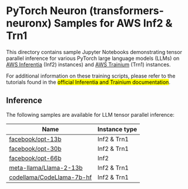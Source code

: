# PyTorch Neuron (transformers-neuronx) Samples for AWS Inf2 & Trn1

This directory contains sample Jupyter Notebooks demonstrating tensor parallel inference for various PyTorch large language models (LLMs) on [AWS Inferentia](https://aws.amazon.com/ec2/instance-types/inf2/) (Inf2) instances) and [AWS Trainium](https://aws.amazon.com/machine-learning/trainium/) (Trn1) instances.

For additional information on these training scripts, please refer to the tutorials found in the <mark>official Inferentia and Trainium documentation</mark>.

## Inference

The following samples are available for LLM tensor parallel inference:

| Name                                                        | Instance type |
|-------------------------------------------------------------| --------------- |
| [facebook/opt-13b](inference/facebook-opt-13b-sampling.ipynb) | Inf2 & Trn1 |
| [facebook/opt-30b](inference/facebook-opt-30b-sampling.ipynb) | Inf2 & Trn1 |
| [facebook/opt-66b](inference/facebook-opt-66b-sampling.ipynb) | Inf2 |
| [meta-llama/Llama-2-13b](inference/meta-llama-2-13b-sampling.ipynb) | Inf2 & Trn1 |
| [codellama/CodeLlama-7b-hf](inference/CodeLlama-7B.ipynb) | Inf2 & Trn1|
